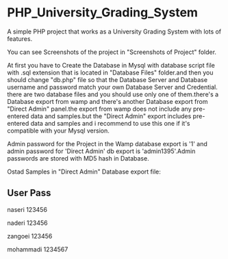 # PHP_University_Grading_System
A simple PHP project that works as a University Grading System with lots of features.

You can see Screenshots of the project in "Screenshots of Project" folder.

At first you have to Create the Database in Mysql with database script file with .sql extension that is located in "Database Files" folder.and then you should change "db.php" file so that the Database Server and Database username and password match your own Database Server and Credential.
there are two database files and you should use only one of them.there's a Database export from wamp and there's another Database export from "Direct Admin" panel.the export from wamp does not include any pre-entered data and samples.but the "Direct Admin" export includes pre-entered data and samples and i recommend to use this one if it's compatible with your Mysql version.

Admin password for the Project in the Wamp database export is '1' and  admin password for 'Direct Admin' db export is 'admin1395'.Admin passwords are stored with MD5 hash in Database.

Ostad Samples in "Direct Admin" Database export file:

User	      Pass
-------------------

naseri	          123456

naderi	          123456

zangoei	          123456

mohammadi        	1234567


